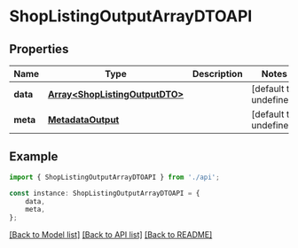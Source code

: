 # ShopListingOutputArrayDTOAPI


## Properties

Name | Type | Description | Notes
------------ | ------------- | ------------- | -------------
**data** | [**Array&lt;ShopListingOutputDTO&gt;**](ShopListingOutputDTO.md) |  | [default to undefined]
**meta** | [**MetadataOutput**](MetadataOutput.md) |  | [default to undefined]

## Example

```typescript
import { ShopListingOutputArrayDTOAPI } from './api';

const instance: ShopListingOutputArrayDTOAPI = {
    data,
    meta,
};
```

[[Back to Model list]](../README.md#documentation-for-models) [[Back to API list]](../README.md#documentation-for-api-endpoints) [[Back to README]](../README.md)
